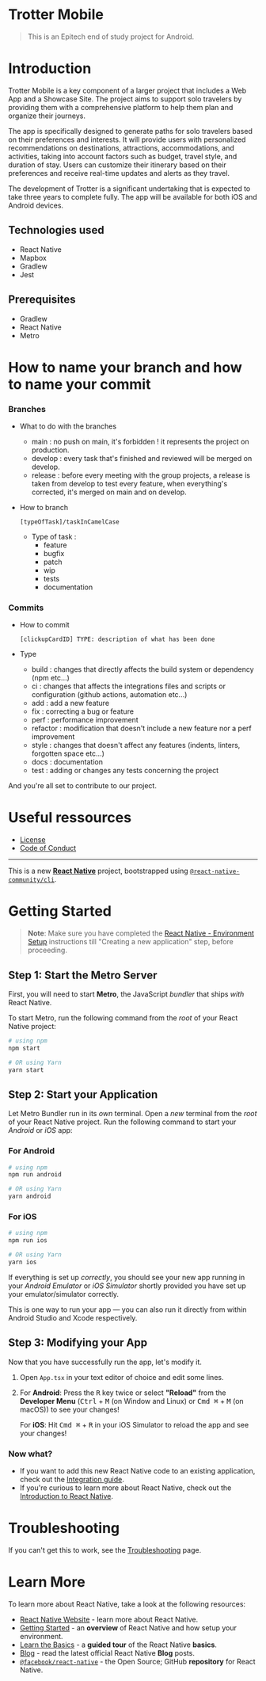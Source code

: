 # Trotter Mobile
> This is an Epitech end of study project for  Android.

# Introduction
Trotter Mobile is a key component of a larger project that includes a Web App and a Showcase Site. The project aims to support solo travelers by providing them with a comprehensive platform to help them plan and organize their journeys.

The app is specifically designed to generate paths for solo travelers based on their preferences and interests. It will provide users with personalized recommendations on destinations, attractions, accommodations, and activities, taking into account factors such as budget, travel style, and duration of stay. Users can customize their itinerary based on their preferences and receive real-time updates and alerts as they travel.

The development of Trotter is a significant undertaking that is expected to take three years to complete fully. The app will be available for both iOS and Android devices.

## Technologies used
- React Native
- Mapbox
- Gradlew
- Jest

## Prerequisites
- Gradlew
- React Native
- Metro

# How to name your branch and how to name your commit
### Branches
- What to do with the branches
   - main : no push on main, it's forbidden ! it represents the project on production.
   - develop : every task that's finished and reviewed will be merged on develop.
   - release : before every meeting with the group projects, a release is taken from develop to test every feature, when everything's corrected, it's merged on main and on develop.

- How to branch
  ```
  [typeOfTask]/taskInCamelCase  
  ```
  - Type of task :
    - feature
    - bugfix
    - patch
    - wip
    - tests
    - documentation

### Commits
- How to commit
  ```
  [clickupCardID] TYPE: description of what has been done 
  ```

- Type
   - build : changes that directly affects the build system or dependency (npm etc...)
   - ci : changes that affects the integrations files and scripts or configuration (github actions, automation etc...)
   - add : add a new feature
   - fix : correcting a bug or feature
   - perf : performance improvement
   - refactor : modification that doesn't include a new feature nor a perf improvement
   - style : changes that doesn't affect any features (indents, linters, forgotten space etc...)
   - docs : documentation
   - test : adding or changes any tests concerning the project

And you're all set to contribute to our project.

# Useful ressources
- [License](https://gitlab.com/trottermobile/android-app/-/blob/main/LICENSE.md?ref_type=heads)
- [Code of Conduct](https://gitlab.com/trottermobile/android-app/-/blob/main/CODE_OF_CONDUCT.md?ref_type=heads)

-----

This is a new [**React Native**](https://reactnative.dev) project, bootstrapped using [`@react-native-community/cli`](https://github.com/react-native-community/cli).

# Getting Started

>**Note**: Make sure you have completed the [React Native - Environment Setup](https://reactnative.dev/docs/environment-setup) instructions till "Creating a new application" step, before proceeding.

## Step 1: Start the Metro Server

First, you will need to start **Metro**, the JavaScript _bundler_ that ships _with_ React Native.

To start Metro, run the following command from the _root_ of your React Native project:

```bash
# using npm
npm start

# OR using Yarn
yarn start
```

## Step 2: Start your Application

Let Metro Bundler run in its _own_ terminal. Open a _new_ terminal from the _root_ of your React Native project. Run the following command to start your _Android_ or _iOS_ app:

### For Android

```bash
# using npm
npm run android

# OR using Yarn
yarn android
```

### For iOS

```bash
# using npm
npm run ios

# OR using Yarn
yarn ios
```

If everything is set up _correctly_, you should see your new app running in your _Android Emulator_ or _iOS Simulator_ shortly provided you have set up your emulator/simulator correctly.

This is one way to run your app — you can also run it directly from within Android Studio and Xcode respectively.

## Step 3: Modifying your App

Now that you have successfully run the app, let's modify it.

1. Open `App.tsx` in your text editor of choice and edit some lines.
2. For **Android**: Press the <kbd>R</kbd> key twice or select **"Reload"** from the **Developer Menu** (<kbd>Ctrl</kbd> + <kbd>M</kbd> (on Window and Linux) or <kbd>Cmd ⌘</kbd> + <kbd>M</kbd> (on macOS)) to see your changes!

   For **iOS**: Hit <kbd>Cmd ⌘</kbd> + <kbd>R</kbd> in your iOS Simulator to reload the app and see your changes!

### Now what?

- If you want to add this new React Native code to an existing application, check out the [Integration guide](https://reactnative.dev/docs/integration-with-existing-apps).
- If you're curious to learn more about React Native, check out the [Introduction to React Native](https://reactnative.dev/docs/getting-started).

# Troubleshooting

If you can't get this to work, see the [Troubleshooting](https://reactnative.dev/docs/troubleshooting) page.

# Learn More

To learn more about React Native, take a look at the following resources:

- [React Native Website](https://reactnative.dev) - learn more about React Native.
- [Getting Started](https://reactnative.dev/docs/environment-setup) - an **overview** of React Native and how setup your environment.
- [Learn the Basics](https://reactnative.dev/docs/getting-started) - a **guided tour** of the React Native **basics**.
- [Blog](https://reactnative.dev/blog) - read the latest official React Native **Blog** posts.
- [`@facebook/react-native`](https://github.com/facebook/react-native) - the Open Source; GitHub **repository** for React Native.
